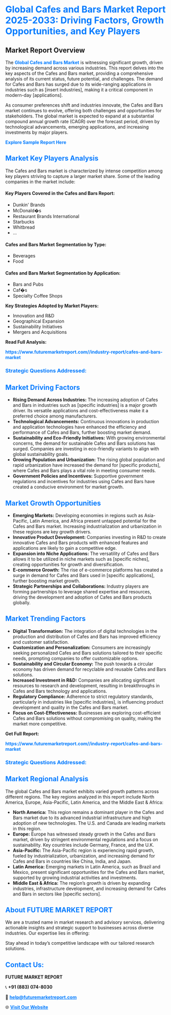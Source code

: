 <h1 style="color: #007BFF;">Global Cafes and Bars Market Report 2025-2033: Driving Factors, Growth Opportunities, and Key Players</h1>

<section id="overview">
<h2>Market Report Overview</h2>
<p>The <a href="https://www.futuremarketreport.com//industry-report/cafes-and-bars-market" style="color: #007BFF; text-decoration: none;"><strong>Global Cafes and Bars Market</strong></a> is witnessing significant growth, driven by increasing demand across various industries. This report delves into the key aspects of the Cafes and Bars market, providing a comprehensive analysis of its current status, future potential, and challenges. The demand for Cafes and Bars has surged due to its wide-ranging applications in industries such as [insert industries], making it a critical component in modern-day [applications].</p>
<p>As consumer preferences shift and industries innovate, the Cafes and Bars market continues to evolve, offering both challenges and opportunities for stakeholders. The global market is expected to expand at a substantial compound annual growth rate (CAGR) over the forecast period, driven by technological advancements, emerging applications, and increasing investments by major players.</p>
</section>

<section id="overview">
<p><a href="https://www.futuremarketreport.com//request-sample/reportId=64167" style="color: #007BFF; text-decoration: none;"><strong>Explore Sample Report Here</strong></a></p>
</section>

<section id="key-players">
<h2 style="color: #007BFF;">Market Key Players Analysis</h2>
<p>The Cafes and Bars market is characterized by intense competition among key players striving to capture a larger market share. Some of the leading companies in the market include:</p>
<h4>Key Players Covered in the Cafes and Bars Report:</h4>
<ul><li>Dunkin&#039; Brands</li><li>McDonald�s</li><li>Restaurant Brands International</li><li>Starbucks</li><li>Whitbread</li><li>...</li></ul>
<h4>Cafes and Bars Market Segmentation by Type:</h4>
<ul><li>Beverages</li><li>Food</li></ul>

<h4>Cafes and Bars Market Segmentation by Application:</h4>
<ul><li>Bars and Pubs</li><li>Caf�s</li><li>Specialty Coffee Shops</li></ul>
<p><strong>Key Strategies Adopted by Market Players:</strong></p>
<ul>
<li>Innovation and R&D</li>
<li>Geographical Expansion</li>
<li>Sustainability Initiatives</li>
<li>Mergers and Acquisitions</li>
</ul>
</section>

<section>
<p><strong>Read Full Analysis: </strong></p><a href="https://www.futuremarketreport.com//industry-report/cafes-and-bars-market" style="color: #007BFF; text-decoration: none;"><strong>https://www.futuremarketreport.com//industry-report/cafes-and-bars-market</strong></a>
<h3 style="color: #007BFF;">Strategic Questions Addressed:</h3>
</section>

<section id="driving-factors">
<h2 style="color: #007BFF;">Market Driving Factors</h2>
<ul>
<li><strong>Rising Demand Across Industries:</strong> The increasing adoption of Cafes and Bars in industries such as [specific industries] is a major growth driver. Its versatile applications and cost-effectiveness make it a preferred choice among manufacturers.</li>
<li><strong>Technological Advancements:</strong> Continuous innovations in production and application technologies have enhanced the efficiency and performance of Cafes and Bars, further boosting market demand.</li>
<li><strong>Sustainability and Eco-Friendly Initiatives:</strong> With growing environmental concerns, the demand for sustainable Cafes and Bars solutions has surged. Companies are investing in eco-friendly variants to align with global sustainability goals.</li>
<li><strong>Growing Population and Urbanization:</strong> The rising global population and rapid urbanization have increased the demand for [specific products], where Cafes and Bars plays a vital role in meeting consumer needs.</li>
<li><strong>Government Policies and Incentives:</strong> Supportive government regulations and incentives for industries using Cafes and Bars have created a conducive environment for market growth.</li>
</ul>
</section>

<section id="growth-opportunities">
<h2 style="color: #007BFF;">Market Growth Opportunities</h2>
<ul>
<li><strong>Emerging Markets:</strong> Developing economies in regions such as Asia-Pacific, Latin America, and Africa present untapped potential for the Cafes and Bars market. Increasing industrialization and urbanization in these regions are key growth drivers.</li>
<li><strong>Innovative Product Development:</strong> Companies investing in R&D to create innovative Cafes and Bars products with enhanced features and applications are likely to gain a competitive edge.</li>
<li><strong>Expansion into Niche Applications:</strong> The versatility of Cafes and Bars allows it to be utilized in niche markets such as [specific niches], creating opportunities for growth and diversification.</li>
<li><strong>E-commerce Growth:</strong> The rise of e-commerce platforms has created a surge in demand for Cafes and Bars used in [specific applications], further boosting market growth.</li>
<li><strong>Strategic Partnerships and Collaborations:</strong> Industry players are forming partnerships to leverage shared expertise and resources, driving the development and adoption of Cafes and Bars products globally.</li>
</ul>
</section>

<section id="trending-factors">
<h2 style="color: #007BFF;">Market Trending Factors</h2>
<ul>
<li><strong>Digital Transformation:</strong> The integration of digital technologies in the production and distribution of Cafes and Bars has improved efficiency and customer satisfaction.</li>
<li><strong>Customization and Personalization:</strong> Consumers are increasingly seeking personalized Cafes and Bars solutions tailored to their specific needs, prompting companies to offer customizable options.</li>
<li><strong>Sustainability and Circular Economy:</strong> The push towards a circular economy has driven demand for recyclable and reusable Cafes and Bars solutions.</li>
<li><strong>Increased Investment in R&D:</strong> Companies are allocating significant resources to research and development, resulting in breakthroughs in Cafes and Bars technology and applications.</li>
<li><strong>Regulatory Compliance:</strong> Adherence to strict regulatory standards, particularly in industries like [specific industries], is influencing product development and quality in the Cafes and Bars market.</li>
<li><strong>Focus on Cost-Effectiveness:</strong> Businesses are exploring cost-efficient Cafes and Bars solutions without compromising on quality, making the market more competitive.</li>
</ul>
</section>

<section>
<p><strong>Get Full Report: </strong></p><a href="https://www.futuremarketreport.com//industry-report/cafes-and-bars-market" style="color: #007BFF; text-decoration: none;"><strong>https://www.futuremarketreport.com//industry-report/cafes-and-bars-market</strong></a>
<h3 style="color: #007BFF;">Strategic Questions Addressed:</h3>
</section>


<section id="regional-analysis">
<h2 style="color: #007BFF;">Market Regional Analysis</h2>
<p>The global Cafes and Bars market exhibits varied growth patterns across different regions. The key regions analyzed in this report include North America, Europe, Asia-Pacific, Latin America, and the Middle East & Africa:</p>
<ul>
<li><strong>North America:</strong> This region remains a dominant player in the Cafes and Bars market due to its advanced industrial infrastructure and high adoption of new technologies. The U.S. and Canada are leading markets in this region.</li>
<li><strong>Europe:</strong> Europe has witnessed steady growth in the Cafes and Bars market, driven by stringent environmental regulations and a focus on sustainability. Key countries include Germany, France, and the U.K.</li>
<li><strong>Asia-Pacific:</strong> The Asia-Pacific region is experiencing rapid growth, fueled by industrialization, urbanization, and increasing demand for Cafes and Bars in countries like China, India, and Japan.</li>
<li><strong>Latin America:</strong> Emerging markets in Latin America, such as Brazil and Mexico, present significant opportunities for the Cafes and Bars market, supported by growing industrial activities and investments.</li>
<li><strong>Middle East & Africa:</strong> The region’s growth is driven by expanding industries, infrastructure development, and increasing demand for Cafes and Bars in sectors like [specific sectors].</li>
</ul>
</section>

<footer>
<h2 style="color: #007BFF;">About FUTURE MARKET REPORT</h2>
<p>We are a trusted name in market research and advisory services, delivering actionable insights and strategic support to businesses across diverse industries. Our expertise lies in offering:</p>

<p>Stay ahead in today’s competitive landscape with our tailored research solutions.</p>

<h2 style="color: #007BFF;">Contact Us:</h2>
<p><strong>FUTURE MARKET REPORT</strong></p>
<p>📞 <strong>+91 (883) 074-8030</strong></p>
<p>📧 <strong><a href="mailto:help@futuremarketreport.com" style="color: #007BFF;">help@futuremarketreport.com</a></strong></p>
<p>🌐 <strong><a href="https://www.futuremarketreport.com/" style="color: #007BFF;">Visit Our Website</a></strong></p>
</footer>